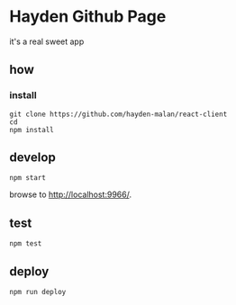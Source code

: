 
# Hayden Github Page

it's a real sweet app

## how

### install

```
git clone https://github.com/hayden-malan/react-client 
cd
npm install
```

## develop

```
npm start
```

browse to <http://localhost:9966/>.

## test

```
npm test
```

## deploy

```
npm run deploy
```
